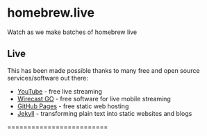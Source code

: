 homebrew.live
=========================

Watch as we make batches of homebrew live

## Live
This has been made possible thanks to many free and open source services/software out there:  
* [YouTube](https://www.youtube.com/) - free live streaming
* [Wirecast GO](http://www.telestream.net/wirecast-go/) - free software for live mobile streaming
* [GitHub Pages](https://pages.github.com/) - free static web hosting
* [Jekyll](http://jekyllrb.com/) - transforming plain text into static websites and blogs

=========================
